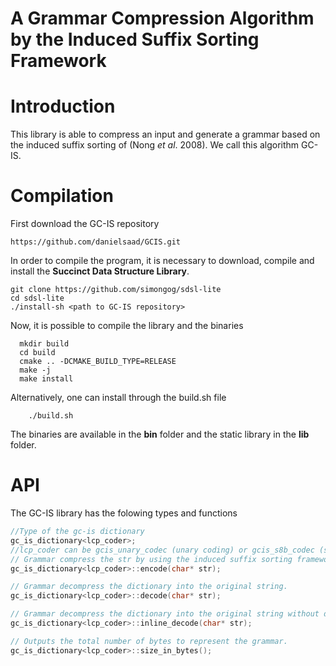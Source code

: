 # A Grammar Compression Algorithm by the Induced Suffix Sorting Framework

# Introduction

This library is able to compress an input and generate a grammar based on
the induced suffix sorting of (Nong _et al_. 2008). We call this algorithm GC-IS.

# Compilation

First download the GC-IS repository

```shell
https://github.com/danielsaad/GCIS.git
```

In order to compile the program, it is necessary to download, compile and install the **Succinct Data Structure Library**.

```shell
git clone https://github.com/simongog/sdsl-lite
cd sdsl-lite
./install-sh <path to GC-IS repository>
```

Now, it is possible to compile the library and the binaries

```shell
  mkdir build
  cd build
  cmake .. -DCMAKE_BUILD_TYPE=RELEASE
  make -j
  make install
```

Alternatively, one can install through the build.sh file

```shell
    ./build.sh
```

The binaries are available in the **bin** folder and the static library in the  **lib** folder.

# API

The GC-IS library has the folowing types and functions

```cpp
//Type of the gc-is dictionary
gc_is_dictionary<lcp_coder>;
//lcp_coder can be gcis_unary_codec (unary coding) or gcis_s8b_codec (simple8b coding)
// Grammar compress the str by using the induced suffix sorting framework
gc_is_dictionary<lcp_coder>::encode(char* str);

// Grammar decompress the dictionary into the original string.
gc_is_dictionary<lcp_coder>::decode(char* str);

// Grammar decompress the dictionary into the original string without decompressing the dictionary (Very slow). */
gc_is_dictionary<lcp_coder>::inline_decode(char* str);

// Outputs the total number of bytes to represent the grammar.
gc_is_dictionary<lcp_coder>::size_in_bytes();
```
